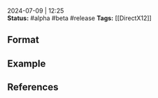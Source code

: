 2024-07-09 | 12:25  
**Status:** #alpha #beta #release
**Tags:** [[DirectX12]]


## Format


## Example


## References
